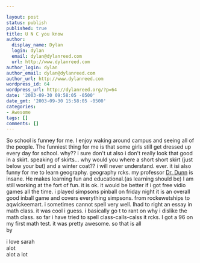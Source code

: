 ```yaml
---

layout: post
status: publish
published: true
title: U N C you know
author:
  display_name: Dylan
  login: dylan
  email: dylan@dylanreed.com
  url: http://www.dylanreed.com
author_login: dylan
author_email: dylan@dylanreed.com
author_url: http://www.dylanreed.com
wordpress_id: 64
wordpress_url: http://dylanreed.org/?p=64
date: '2003-09-30 09:58:05 -0500'
date_gmt: '2003-09-30 15:58:05 -0500'
categories:
- Awesome
tags: []
comments: []
---
```


So school is funney for me. I enjoy waking around campus and seeing all of the people. The funniest thing for me is that some girls still get dressed up every day for school. why?? i sure don't ut also i don't really look that good in a skirt. speaking of skirts... why would you where a short short skirt (just below your but) and a winter coat?? i will never understand. ever. it isi also funny for me to learn geography. geography rcks. my professor [Dr. Dunn][1] is insane. He makes learning fun and educational.(as learning should be) I am still working at the fort of fun. it is ok. it would be better if i got free vidio games all the time. i played simpsons pinball on friday night it is an overall good inball game and covers everything simpsons. from rockewetships to aqwickeemart. i sometimes cannot spell very well. Ihad to right an essay in math class. it was cool i guess. i basically go t to rant on why i dislike the math class. so far i have tried to spell class-calls-calss it rcks. I got a 96 on my first math test. it was pretty awesome. so that is all  
by

   [1]: http://geography.unco.edu/department/faculty/DUNN/Biography.htm

i love sarah  
alot  
alot a lot
